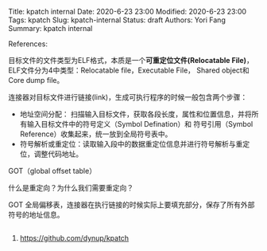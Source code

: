 Title:  kpatch internal
Date: 2020-6-23 23:00
Modified: 2020-6-23 23:00
Tags: kpatch
Slug: kpatch-internal
Status: draft
Authors: Yori Fang
Summary: kpatch internal


References:


目标文件的文件类型为ELF格式，本质是一个**可重定位文件(Relocatable File)**，
ELF文件分为4中类型：Relocatable file，Executable File， Shared object和Core dump file。

连接器对目标文件进行链接(link)，生成可执行程序的时候一般包含两个步骤：

* 地址空间分配： 扫描输入目标文件，获取各段长度，属性和位置信息，并将所有输入目标文件中的符号定义（Symbol Defination）和
  符号引用（Symbol Reference）收集起来，统一放到全局符号表中。
* 符号解析或重定位：读取输入段中的数据重定位信息并进行符号解析与重定位，调整代码地址。

GOT（global offset table）

什么是重定向？为什么我们需要重定向？

GOT 全局偏移表，连接器在执行链接的时候实际上要填充部分，保存了所有外部符号的地址信息。

## 

1. https://github.com/dynup/kpatch